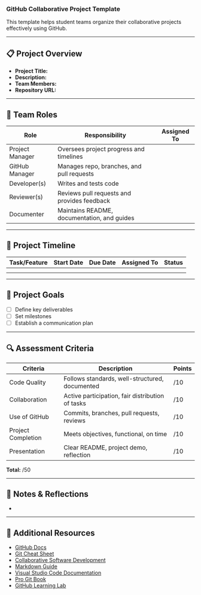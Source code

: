 ### GitHub Collaborative Project Template

This template helps student teams organize their collaborative projects effectively using GitHub.

---

## 📋 Project Overview

* **Project Title:**
* **Description:**
* **Team Members:**
* **Repository URL:**

---

## 👥 Team Roles

| **Role**        | **Responsibility**                          | **Assigned To** |
| --------------- | ------------------------------------------- | --------------- |
| Project Manager | Oversees project progress and timelines     |                 |
| GitHub Manager  | Manages repo, branches, and pull requests   |                 |
| Developer(s)    | Writes and tests code                       |                 |
| Reviewer(s)     | Reviews pull requests and provides feedback |                 |
| Documenter      | Maintains README, documentation, and guides |                 |

---

## 📅 Project Timeline

| **Task/Feature** | **Start Date** | **Due Date** | **Assigned To** | **Status** |
| ---------------- | -------------- | ------------ | --------------- | ---------- |
|                  |                |              |                 |            |
|                  |                |              |                 |            |

---

## 🎯 Project Goals

* [ ] Define key deliverables
* [ ] Set milestones
* [ ] Establish a communication plan

---

## 🔍 Assessment Criteria

| **Criteria**       | **Description**                                  | **Points** |
| ------------------ | ------------------------------------------------ | ---------- |
| Code Quality       | Follows standards, well-structured, documented   | /10        |
| Collaboration      | Active participation, fair distribution of tasks | /10        |
| Use of GitHub      | Commits, branches, pull requests, reviews        | /10        |
| Project Completion | Meets objectives, functional, on time            | /10        |
| Presentation       | Clear README, project demo, reflection           | /10        |

**Total:** /50

---

## 📌 Notes & Reflections

*

---

## 📝 Additional Resources

* [GitHub Docs](https://docs.github.com/en)
* [Git Cheat Sheet](https://education.github.com/git-cheat-sheet-education.pdf)
* [Collaborative Software Development](https://www.atlassian.com/git/tutorials/comparing/git-collaborative-development)
* [Markdown Guide](https://www.markdownguide.org/)
* [Visual Studio Code Documentation](https://code.visualstudio.com/docs)        
* [Pro Git Book](https://git-scm.com/book/en/v2)
* [GitHub Learning Lab](https://lab.github.com/)

